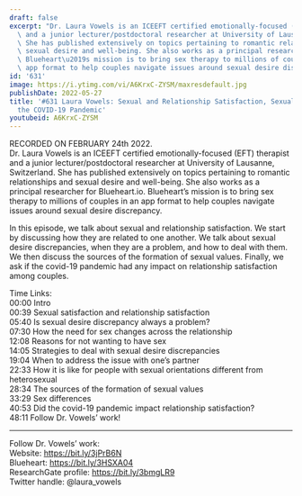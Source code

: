 ```yaml
---
draft: false
excerpt: "Dr. Laura Vowels is an ICEEFT certified emotionally-focused (EFT) therapist\
  \ and a junior lecturer/postdoctoral researcher at University of Lausanne, Switzerland.\
  \ She has published extensively on topics pertaining to romantic relationships and\
  \ sexual desire and well-being. She also works as a principal researcher for Blueheart.io.\
  \ Blueheart\u2019s mission is to bring sex therapy to millions of couples in an\
  \ app format to help couples navigate issues around sexual desire discrepancy."
id: '631'
image: https://i.ytimg.com/vi/A6KrxC-ZYSM/maxresdefault.jpg
publishDate: 2022-05-27
title: '#631 Laura Vowels: Sexual and Relationship Satisfaction, Sexual Values, and
  the COVID-19 Pandemic'
youtubeid: A6KrxC-ZYSM
---
```

<div class="timelinks">

RECORDED ON FEBRUARY 24th 2022.  
Dr. Laura Vowels is an ICEEFT certified emotionally-focused (EFT) therapist and a junior lecturer/postdoctoral researcher at University of Lausanne, Switzerland. She has published extensively on topics pertaining to romantic relationships and sexual desire and well-being. She also works as a principal researcher for Blueheart.io. Blueheart’s mission is to bring sex therapy to millions of couples in an app format to help couples navigate issues around sexual desire discrepancy.

In this episode, we talk about sexual and relationship satisfaction. We start by discussing how they are related to one another. We talk about sexual desire discrepancies, when they are a problem, and how to deal with them. We then discuss the sources of the formation of sexual values. Finally, we ask if the covid-19 pandemic had any impact on relationship satisfaction among couples.

Time Links:  
<time>00:00</time> Intro  
<time>00:39</time> Sexual satisfaction and relationship satisfaction  
<time>05:40</time> Is sexual desire discrepancy always a problem?  
<time>07:30</time> How the need for sex changes across the relationship  
<time>12:08</time> Reasons for not wanting to have sex  
<time>14:05</time> Strategies to deal with sexual desire discrepancies  
<time>19:04</time> When to address the issue with one’s partner  
<time>22:33</time> How it is like for people with sexual orientations different from heterosexual  
<time>28:34</time> The sources of the formation of sexual values  
<time>33:29</time> Sex differences  
<time>40:53</time> Did the covid-19 pandemic impact relationship satisfaction?  
<time>48:11</time> Follow Dr. Vowels’ work!

---

Follow Dr. Vowels’ work:  
Website: https://bit.ly/3jPrB6N  
Blueheart: https://bit.ly/3HSXA04  
ResearchGate profile: https://bit.ly/3bmgLR9  
Twitter handle: @laura_vowels
</div>

